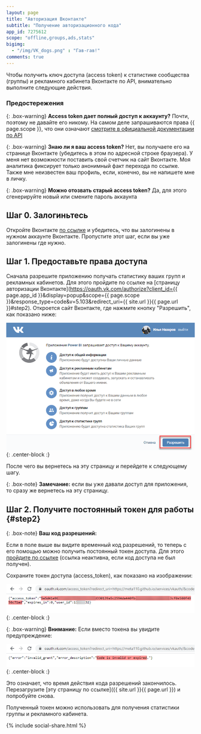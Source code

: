 ```yaml
---
layout: page
title: "Авторизация Вконтакте"
subtitle: "Получение авторизационного кода"
app_id: 7275612
scope: "offline,groups,ads,stats"
bigimg:
  - "/img/VK_dogs.png" : "Гав-гав!"
comments: true
---
```

Чтобы получить ключ доступа (access token) к статистике сообщества (группы) и рекламного кабинета Вконтакте по API, внимательно выполните следующие действия.

### Предостережения

{: .box-warning}
**Access token дает полный доступ к аккаунту?**
Почти, поэтому не давайте его никому. На самом деле запрашиваются права {{ page.scope }}, что они означают <a href="https://vk.com/dev/permissions" title="Страница откроется в новой вкладке" target="_blank">смотрите в официальной документации по API</a>

{: .box-warning}
**Знаю ли я ваш access token?**
Нет, вы получаете его на странице Вконтакте (убедитесь в этом по адресной строке браузера). У меня нет возможности поставить свой счетчик на сайт Вконтакте. Моя аналитика фиксирует только анонимный факт перехода по ссылке. Также мне неизвестен ваш профиль, если, конечно, вы не напишете мне в личку.

{: .box-warning}
**Можно отозвать старый access token?**
Да, для этого сгенерируйте новый или смените пароль аккаунта


## Шаг 0. Залогиньтесь

Откройте Вконтакте <a href="https://vk.com/" title="Вконтакте откроется в новом окне" target="_blank">по ссылке</a> и убедитесь, что вы залогинены в нужном аккаунте Вконтакте. Пропустите этот шаг, если вы уже залогинены где нужно.


## Шаг 1. Предоставьте права доступа
Сначала разрешите приложению получать статистику ваших групп и рекламных кабинетов. Для этого пройдите по ссылке на [страницу авторизации Вконтакте](https://oauth.vk.com/authorize?client_id={{ page.app_id }}&display=popup&scope={{ page.scope }}&response_type=code&v=5.103&redirect_uri={{ site.url }}{{ page.url }}#step2). Откроется сайт Вконтакте, где нажмите кнопку "Разрешить", как показано ниже:

![Предоставление доступов Вконтакте](/img/vk_grant_access.png){: .center-block :}

После чего вы вернетесь на эту страницу и перейдете к следующему шагу.

{: .box-note}
**Замечание:** если вы уже давали доступ для приложения, то сразу же вернетесь на эту страницу.



## Шаг 2. Получите постоянный токен для работы {#step2}

{: .box-note}
**Ваш код разрешений:** <span id="code"></span>

Если в поле выше вы видите временный код разрешений, то теперь с его помощью можно получить постоянный токен доступа. Для этого <a id="link2" href="javascript: void(0)" target="_blank" title="Страница Вконтакте откроется в новой вкладке">пройдите по ссылке</a> (ссылка неактивна, если код доступа не был получен).

Сохраните токен доступа (access_token), как показано на изображении:

![Сохранение токена Вконтакте](https://github.com/meta110/meta110.github.io/blob/master/img/vk_access_token.png?raw=true){: .center-block :}

{: .box-warning}
**Внимание:** Если вместо токена вы увидите предупреждение:

![Время действия кода закончилось](https://github.com/meta110/meta110.github.io/blob/master/img/vk_access_expired.png?raw=true){: .center-block :}

Это означает, что время действия кода разрешений закончилось. Перезагрузите [эту страницу по ссылке]({{ site.url }}{{ page.url }}) и попробуйте снова.

Полученный токен можно использовать для получения статистики группы и рекламного кабинета.

{% include social-share.html %}